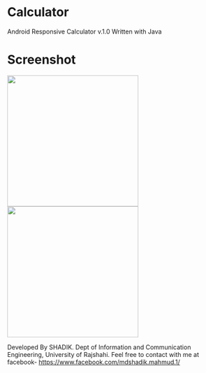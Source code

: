 # Calculator
Android Responsive Calculator v.1.0
Written with Java

# Screenshot
<img src = "https://github.com/shadikhasan/Calculator/assets/48581997/dbee3ef2-be0c-479c-bff2-edd9d3eaf828" width = "300px">
<br>
<img src = "https://github.com/shadikhasan/Calculator/assets/48581997/bcbce111-fa17-47f0-8d31-6eef2050e2af" width = "300px">





Developed By SHADIK.
Dept of Information and Communication Engineering,
University of Rajshahi.
Feel free to contact with me at facebook-
https://www.facebook.com/mdshadik.mahmud.1/
